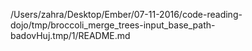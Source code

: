/Users/zahra/Desktop/Ember/07-11-2016/code-reading-dojo/tmp/broccoli_merge_trees-input_base_path-badovHuj.tmp/1/README.md